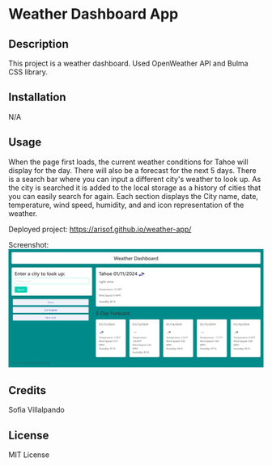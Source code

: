# Weather Dashboard App

## Description

This project is a weather dashboard. Used OpenWeather API and Bulma CSS library.

## Installation

N/A

## Usage

When the page first loads, the current weather conditions for Tahoe will display for the day. There will also be a forecast for the next 5 days. There is a search bar where you can input a different city's weather to look up. As the city is searched it is added to the local storage as a history of cities that you can easily search for again. Each section displays the City name, date, temperature, wind speed, humidity, and and icon representation of the weather. 

Deployed project:
https://arisof.github.io/weather-app/

Screenshot:
![Screenshot of weather-app](./assets/images/screenshot_index.html.png)


## Credits

Sofia Villalpando

## License

MIT License
